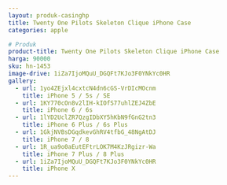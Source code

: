 ```yaml
---
layout: produk-casinghp
title: Twenty One Pilots Skeleton Clique iPhone Case
categories: apple

# Produk
product-title: Twenty One Pilots Skeleton Clique iPhone Case
harga: 90000
sku: hn-1453
image-drive: 1iZa7IjoMQuU_DGQFt7KJo3F0YNkYc0HR
gallery:
  - url: 1yo4ZEjxl4cxtcN4dn6cGS-VrDIcMOcnm
    title: iPhone 5 / 5s / SE
  - url: 1KY770cOn8v2lIH-kIOfS77uhlZEJ4ZbE
    title: iPhone 6 / 6s
  - url: 1lYD2UclZR7QzgIDbXY5hKbN9fGnG2tn3
    title: iPhone 6 Plus / 6s Plus
  - url: 1GkjNVBsDGqdkevGhRV4tfbG_48NgAtDJ
    title: iPhone 7 / 8
  - url: 1R_ua9o0aEutEFtrLOK7M4KzJRgizr-Wa
    title: iPhone 7 Plus / 8 Plus
  - url: 1iZa7IjoMQuU_DGQFt7KJo3F0YNkYc0HR
    title: iPhone X
---
```

